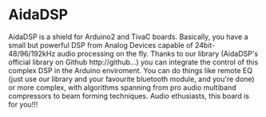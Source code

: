 # AidaDSP

AidaDSP is a shield for Arduino2 and TivaC boards.
Basically, you have a small but powerful DSP from Analog Devices
capable of 24bit-48/96/192kHz audio processing on the fly. 
Thanks to our library (AidaDSP's official library on Github http://github...) you can
integrate the control of this complex DSP in the Arduino enviroment.
You can do things like remote EQ (just use our library and your favourite bluetooth module, and you're done)
or more complex, with algorithms spanning from pro audio multiband compressors to beam forming techniques.
Audio ethusiasts, this board is for you!!!
